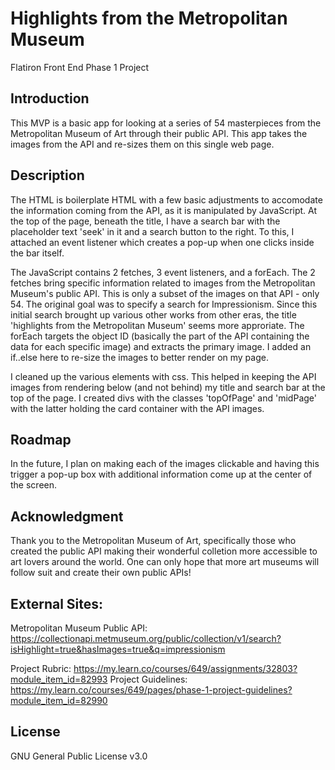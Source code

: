 # Highlights from the Metropolitan Museum
Flatiron Front End Phase 1 Project

## Introduction
This MVP is a basic app for looking at a series of 54 masterpieces from the Metropolitan Museum of Art through their public API. This app takes the images from the API and re-sizes them on this single web page.

## Description
The HTML is boilerplate HTML with a few basic adjustments to accomodate the information coming from the API, as it is manipulated by JavaScript. At the top of the page, beneath the title, I have a search bar with the placeholder text 'seek' in it and a search button to the right. To this, I attached an event listener which creates a pop-up when one clicks inside the bar itself. 

The JavaScript contains 2 fetches, 3 event listeners, and a forEach. The 2 fetches bring specific information related to images from the Metropolitan Museum's public API. This is only a subset of the images on that API - only 54. The original goal was to specify a search for Impressionism. Since this initial search brought up various other works from other eras, the title 'highlights from the Metropolitan Museum' seems more approriate. The forEach targets the object ID (basically the part of the API containing the data for each specific image) and extracts the primary image. I added an if..else here to re-size the images to better render on my page. 

I cleaned up the various elements with css. This helped in keeping the API images from rendering below (and not behind) my title and search bar at the top of the page. I created divs with the classes 'topOfPage' and 'midPage' with the latter holding the card container with the API images.

## Roadmap
In the future, I plan on making each of the images clickable and having this trigger a pop-up box with additional information come up at the center of the screen. 

## Acknowledgment
Thank you to the Metropolitan Museum of Art, specifically those who created the public API making their wonderful colletion more accessible to art lovers around the world. One can only hope that more art museums will follow suit and create their own public APIs!


## External Sites:

Metropolitan Museum Public API: https://collectionapi.metmuseum.org/public/collection/v1/search?isHighlight=true&hasImages=true&q=impressionism

Project Rubric: https://my.learn.co/courses/649/assignments/32803?module_item_id=82993
Project Guidelines: https://my.learn.co/courses/649/pages/phase-1-project-guidelines?module_item_id=82990

## License 
GNU General Public License v3.0

